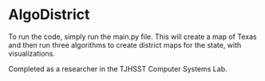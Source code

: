 # AlgoDistrict

To run the code, simply run the main.py file. This will create a map of Texas and then run three algorithms to create district maps for the state, with visualizations.

Completed as a researcher in the TJHSST Computer Systems Lab.
